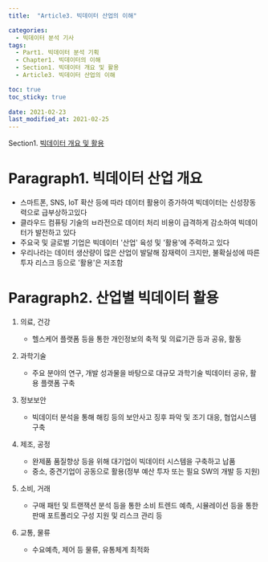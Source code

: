 ```yaml
---
title:  "Article3. 빅데이터 산업의 이해"

categories:
  - 빅데이터 분석 기사
tags:
  - Part1. 빅데이터 분석 기획
  - Chapter1. 빅데이터의 이해
  - Section1. 빅데이터 개요 및 활용
  - Article3. 빅데이터 산업의 이해

toc: true
toc_sticky: true
 
date: 2021-02-23
last_modified_at: 2021-02-25
---
```


Section1. [빅데이터 개요 및 활용]()

# Paragraph1. 빅데이터 산업 개요

- 스마트폰, SNS, IoT 확산 등에 따라 데이터 활용이 증가하여 빅데이터는 신성장동력으로 급부상하고있다
- 클라우드 컴퓨팅 기술의 ㅂ라전으로 데이터 처리 비용이 급격하게 감소하여 빅데이터가 발전하고 있다
- 주요국 및 글로벌 기업은 빅데이터 '산업' 육성 및 '활용'에 주력하고 있다
- 우리나라는 데이터 생산량이 많은 산업이 발달해 잠재력이 크지만, 불확실성에 따른 투자 리스크 등으로 '활용'은 저조함

# Paragraph2. 산업별 빅데이터 활용

1. 의료, 건강

   - 헬스케어 플랫폼 등을 통한 개인정보의 축적 및 의료기관 등과 공유, 활동

   

2. 과학기술

   - 주요 분야의 연구, 개발 성과물을 바탕으로 대규모 과학기술 빅데이터 공유, 활용 플랫폼 구축

   

3. 정보보안

   - 빅데이터 분석을 통해 해킹 등의 보안사고 징후 파악 및 조기 대응, 협업시스템 구축

   

4. 제조, 공정

   - 완제품 품질향상 등을 위해 대기업이 빅데이터 시스템을 구축하고 납품
   - 중소, 중견기업이 공동으로 활용(정부 예산 투자 또는 필요 SW의 개발 등 지원)

   

5. 소비, 거래

   - 구매 패턴 및 트랜잭션 분석 등을 통한 소비 트렌드 예측, 시뮬레이션 등을 통한 판매 포트폴리오 구성 지원 및 리스크 관리 등

   

6. 교통, 물류

   -  수요예측, 제어 등 물류, 유통체계 최적화